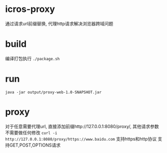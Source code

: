 # icros-proxy
通过请求url前缀替换, 代理http请求解决浏览器跨域问题

# build
编译打包执行
``
./package.sh
``

# run
``
java -jar output/proxy-web-1.0-SNAPSHOT.jar
``

# proxy
对于任意需要代理url, 直接添加前缀http://127.0.0.1:8080/proxy/, 
其他请求参数不需要做任何修改
``
curl -i http://127.0.0.1:8080/proxy/https://www.baidu.com
``
支持https和http协议
支持GET,POST,OPTIONS请求
